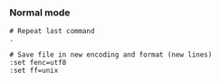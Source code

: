 ### Normal mode
```shell
# Repeat last command
.

# Save file in new encoding and format (new lines)
:set fenc=utf8
:set ff=unix
```

